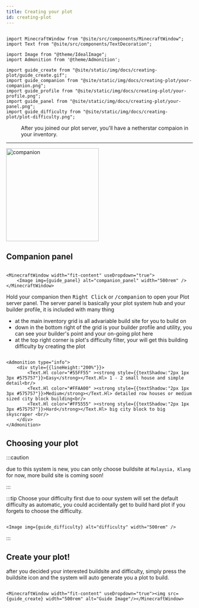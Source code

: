 ```yaml
---
title: Creating your plot
id: creating-plot
---
```


```mdx-code-block

import MinecraftWindow from "@site/src/components/MinecraftWindow";
import Text from "@site/src/components/TextDecoration";

import Image from "@theme/IdealImage";
import Admonition from '@theme/Admonition';

import guide_create from "@site/static/img/docs/creating-plot/guide_create.gif";
import guide_companion from "@site/static/img/docs/creating-plot/your-companion.png";
import guide_profile from "@site/static/img/docs/creating-plot/your-profile.png";
import guide_panel from "@site/static/img/docs/creating-plot/your-panel.png";
import guide_difficulty from "@site/static/img/docs/creating-plot/plot-difficulty.png";

```
<div class="container"><div class="row">
    <div class="col col--6"><dd>After you joined our plot server, you'll have a netherstar compaion in your inventory.</dd><hr/></div>
    <div class="col col--6"><Image img={guide_companion} alt="companion" width="250rem" style={{borderRadius:"6px"}} className="item shadow--md" /></div>
</div></div>

## Companion panel
```mdx-code-block

<MinecraftWindow width="fit-content" useDropdown="true">
    <Image img={guide_panel} alt="companion_panel" width="500rem" />
</MinecraftWindow>

```

Hold your companion then <kbd>Right Click</kbd> or <kbd>/companion</kbd> to open your Plot server panel.
The server panel is basically your plot system hub and your builder profile, it is included with many thing
- at the main inventory grid is all advariable build site for you to build on
- down in the bottom right of the grid is your builder profile and utility, you can see your builder's point and your on-going plot here
- at the top right corner is plot's difficulty filter, your will get this building difficulty by creating the plot

```mdx-code-block

<Admonition type="info">
    <div style={{lineHeight:"200%"}}>
        <Text.Hl color="#55FF55" ><strong style={{textShadow:"2px 1px 3px #575757"}}>Easy</strong></Text.Hl> 1 - 2 small house and simple detail<br/>
        <Text.Hl color="#FFAA00" ><strong style={{textShadow:"2px 1px 3px #575757"}}>Medium</strong></Text.Hl> detailed row houses or medium sized city block building<br/>
        <Text.Hl color="#FF5555" ><strong style={{textShadow:"2px 1px 3px #575757"}}>Hard</strong></Text.Hl> big city block to big skyscraper <br/>
    </div>
</Admonition>

```

## Choosing your plot 
:::caution 

due to this system is new, you can only choose buildsite at `Malaysia, Klang` for now, more build site is coming soon!

:::

:::tip Choose your difficulty first
due to oour system will set the default difficulty as automatic, you could accidentally get to build hard plot if you forgets to choose the difficulty.

```mdx-code-block

<Image img={guide_difficulty} alt="difficulty" width="500rem" />

```
:::

## Create your plot!
after you decided your interested buildsite and difficulty, simply press the buildsite icon and the system will auto generate you a plot to build.


```mdx-code-block

<MinecraftWindow width="fit-content" useDropdown="true"><img src={guide_create} width="500rem" alt="Guide Image"/></MinecraftWindow>

```
